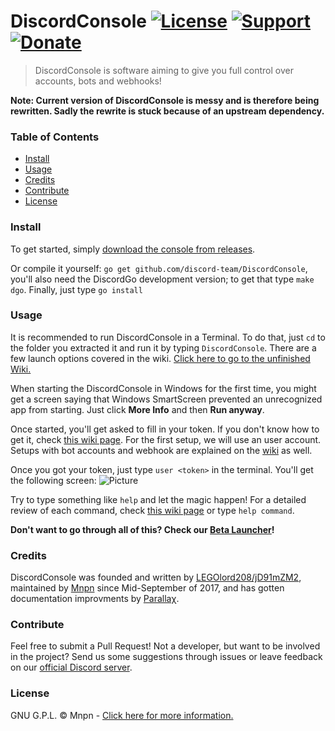 # DiscordConsole [![License](https://img.shields.io/badge/license-GPL-blue.svg?style=flat-square)](https://github.com/discordconsole-team/DiscordConsole/blob/master/LICENSE) [![Support](https://img.shields.io/badge/Discord-Support%20guild-6C88EE.svg?style=flat-square)](https://discord.gg/xvQV8bT) [![Donate](https://img.shields.io/badge/Donate-PayPal-blue.svg?style=flat-square)](https://paypal.me/mnpn03/)

> DiscordConsole is software aiming to give you full control over accounts, bots and webhooks!

**Note: Current version of DiscordConsole is messy and is therefore being rewritten.
Sadly the rewrite is stuck because of an upstream dependency.**

### Table of Contents

- [Install](#install)
- [Usage](#usage)
- [Credits](#credits)
- [Contribute](#contribute)
- [License](#license)

### Install

To get started, simply [download the console from releases](https://github.com/discordconsole-team/DiscordConsole/releases).

Or compile it yourself: `go get github.com/discord-team/DiscordConsole`, you'll also need the DiscordGo development version; to get that type `make dgo`. Finally, just type `go install`

### Usage

It is recommended to run DiscordConsole in a Terminal. To do that, just `cd` to the folder you extracted it and run it by typing `DiscordConsole`. There are a few launch options covered in the wiki. [Click here to go to the unfinished Wiki.](https://discordconsole-team.github.io/Wiki/wiki.html)

When starting the DiscordConsole in Windows for the first time, you might get a screen saying that Windows SmartScreen prevented an unrecognized app from starting. Just click **More Info** and then **Run anyway**.

Once started, you'll get asked to fill in your token. If you don't know how to get it, check [this wiki page](https://discordconsole-team.github.io/Wiki/wiki.html).
For the first setup, we will use an user account. Setups with bot accounts and webhook are explained on the [wiki](https://discordconsole-team.github.io/Wiki/wiki.html) as well.

Once you got your token, just type `user <token>` in the terminal. You'll get the following screen:
![Picture](https://i.imgur.com/KPCVmlH.png)

Try to type something like `help` and let the magic happen! For a detailed review of each command, check [this wiki page](https://discordconsole-team.github.io/Wiki/wiki.html) or type `help command`.

**Don't want to go through all of this? Check our [Beta Launcher](https://github.com/discordconsole-team/DConsoleLauncher)!**

### Credits

DiscordConsole was founded and written by [LEGOlord208/jD91mZM2](https://github.com/jD91mZM2), maintained by [Mnpn](https://github.com/Mnpn03) since Mid-September of 2017, and has gotten documentation improvments by [Parallaχ](https://github.com/NegativeCoffee).

### Contribute

Feel free to submit a Pull Request! Not a developer, but want to be involved in the project? Send us some suggestions through issues or leave feedback on our [official Discord server](https://discord.gg/xvQV8bT).

### License

GNU G.P.L. © Mnpn - [Click here for more information.](https://github.com/discordconsole-team/DiscordConsole/blob/master/LICENSE)
